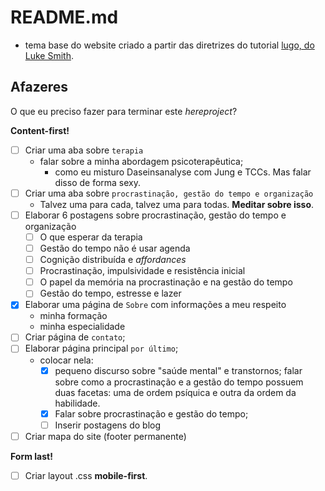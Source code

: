 # README.md

- tema base do website criado a partir das diretrizes do tutorial [lugo, do Luke Smith](https://github.com/LukeSmithxyz/lugo).

## Afazeres

O que eu preciso fazer para terminar este _hereproject_?

**Content-first!**
- [ ] Criar uma aba sobre `terapia` 
	- falar sobre a minha abordagem psicoterapêutica;
		- como eu misturo Daseinsanalyse com Jung e TCCs. Mas falar disso de forma sexy.
- [ ] Criar uma aba sobre `procrastinação, gestão do tempo e organização`
	- Talvez uma para cada, talvez uma para todas. **Meditar sobre isso**.
- [ ] Elaborar 6 postagens sobre procrastinação, gestão do tempo e organização
	- [ ] O que esperar da terapia
	- [ ] Gestão do tempo não é usar agenda
	- [ ] Cognição distribuída e _affordances_
	- [ ] Procrastinação, impulsividade e resistência inicial
	- [ ] O papel da memória na procrastinação e na gestão do tempo
	- [ ] Gestão do tempo, estresse e lazer
- [X] Elaborar uma página de `Sobre` com informações a meu respeito
	- minha formação
	- minha especialidade
- [ ] Criar página de `contato`;
- [ ] Elaborar página principal `por último`;
	- colocar nela: 
		- [X] pequeno discurso sobre "saúde mental" e transtornos; falar sobre como a procrastinação e a gestão do tempo possuem duas facetas: uma de ordem psíquica e outra da ordem da habilidade.
		- [X] Falar sobre procrastinação e gestão do tempo;
		- [ ] Inserir postagens do blog

- [ ] Criar mapa do site (footer permanente)

**Form last!**
- [ ] Criar layout .css **mobile-first**.
